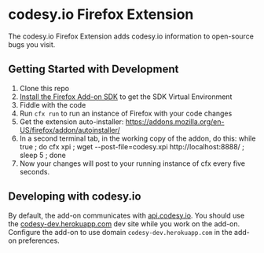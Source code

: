 codesy.io Firefox Extension
===========================

The codesy.io Firefox Extension adds codesy.io information to open-source bugs
you visit.

Getting Started with Development
--------------------------------

1. Clone this repo
2. [Install the Firefox Add-on SDK](https://addons.mozilla.org/developers/docs/sdk/latest/dev-guide/tutorials/installation.html) to get the SDK Virtual Environment
3. Fiddle with the code
4. Run `cfx run` to run an instance of Firefox with your code changes
5. Get the extension auto-installer: https://addons.mozilla.org/en-US/firefox/addon/autoinstaller/
6. In a second terminal tab, in the working copy of the addon, do this: 
while true ; do cfx xpi ; wget --post-file=codesy.xpi http://localhost:8888/ ; sleep 5 ; done
7. Now your changes will post to your running instance of cfx every five seconds.

Developing with codesy.io
-------------------------

By default, the add-on communicates with
[api.codesy.io](https://api.codesy.io). You should use the
[codesy-dev.herokuapp.com](https://codesy-dev.herokuapp.com) dev site while you
work on the add-on. Configure the add-on to use domain `codesy-dev.herokuapp.com`
in the add-on preferences.
